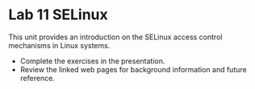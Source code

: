 # Lab 11 SELinux
This unit provides an introduction on the SELinux access control mechanisms in Linux systems.

* Complete the exercises in the presentation.
* Review the linked web pages for background information and future reference.
